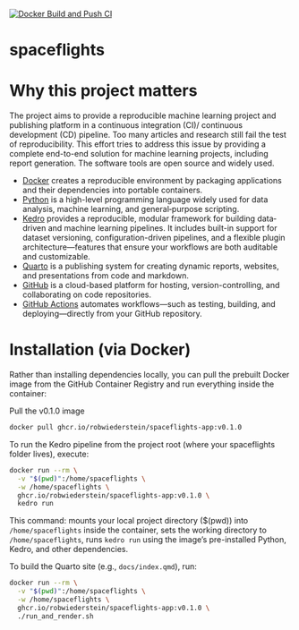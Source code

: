 [![Docker Build and Push CI](https://github.com/RobWiederstein/spaceflights/actions/workflows/docker-build-push.yml/badge.svg)](https://github.com/RobWiederstein/spaceflights/actions/workflows/docker-build-push.yml)
# spaceflights

# Why this project matters

The project aims to provide a reproducible machine learning project and publishing platform in a continuous integration (CI)/ continuous development (CD) pipeline. Too many articles and research still fail the test of reproducibility.  This effort tries to address this issue by providing a complete end-to-end solution for machine learning projects, including report generation.  The software tools are open source and widely used. 

- [Docker](https://docs.docker.com/) creates a reproducible environment by packaging applications and their dependencies into portable containers.  
- [Python](https://www.python.org/) is a high-level programming language widely used for data analysis, machine learning, and general‐purpose scripting.  
- [Kedro](https://kedro.org/) provides a reproducible, modular framework for building data‐driven and machine learning pipelines. It includes built-in support for dataset versioning, configuration-driven pipelines, and a flexible plugin architecture—features that ensure your workflows are both auditable and customizable.  
- [Quarto](https://quarto.org/) is a publishing system for creating dynamic reports, websites, and presentations from code and markdown.  
- [GitHub](https://github.com/) is a cloud-based platform for hosting, version-controlling, and collaborating on code repositories.  
- [GitHub Actions](https://github.com/features/actions) automates workflows—such as testing, building, and deploying—directly from your GitHub repository.  

# Installation (via Docker)

Rather than installing dependencies locally, you can pull the prebuilt Docker image from the GitHub Container Registry and run everything inside the container:

Pull the v0.1.0 image

```bash
docker pull ghcr.io/robwiederstein/spaceflights-app:v0.1.0
```

To run the Kedro pipeline from the project root (where your spaceflights folder lives), execute:

```bash
docker run --rm \
  -v "$(pwd)":/home/spaceflights \
  -w /home/spaceflights \
  ghcr.io/robwiederstein/spaceflights-app:v0.1.0 \
  kedro run
```

This command: mounts your local project directory ($(pwd)) into `/home/spaceflights` inside the container, sets the working directory to `/home/spaceflights`, runs `kedro run` using the image’s pre-installed Python, Kedro, and other dependencies.

To build the Quarto site (e.g., `docs/index.qmd`), run:

```bash
docker run --rm \
  -v "$(pwd)":/home/spaceflights \
  -w /home/spaceflights \
  ghcr.io/robwiederstein/spaceflights-app:v0.1.0 \
  ./run_and_render.sh
```